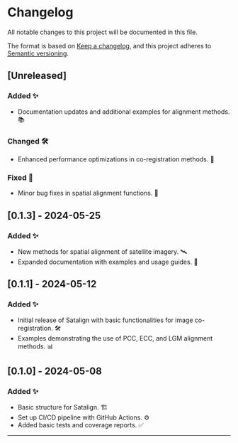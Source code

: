 # Changelog

All notable changes to this project will be documented in this file.

The format is based on [Keep a changelog](https://keepachangelog.com/en/1.0.0/), and this project adheres to [Semantic versioning](https://semver.org/spec/v2.0.0.html).

## [Unreleased]

### Added ✨
- Documentation updates and additional examples for alignment methods. 📚

### Changed 🛠️
- Enhanced performance optimizations in co-registration methods. 🚀

### Fixed 🐛
- Minor bug fixes in spatial alignment functions. 🔧

## [0.1.3] - 2024-05-25
### Added ✨
- New methods for spatial alignment of satellite imagery. 🛰️
- Expanded documentation with examples and usage guides. 📄

## [0.1.1] - 2024-05-12
### Added ✨
- Initial release of Satalign with basic functionalities for image co-registration. 🛠️
- Examples demonstrating the use of PCC, ECC, and LGM alignment methods. 📊

## [0.1.0] - 2024-05-08
### Added ✨
- Basic structure for Satalign. 🏗️
- Set up CI/CD pipeline with GitHub Actions. ⚙️
- Added basic tests and coverage reports. ✅

---